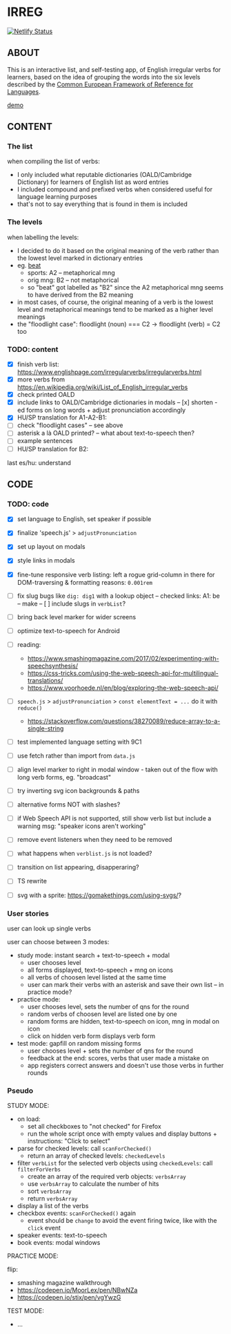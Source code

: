 # IRREG

[![Netlify Status](https://api.netlify.com/api/v1/badges/e623a1ff-91a5-44cd-9dca-8349099b44d1/deploy-status)](https://app.netlify.com/sites/irreg/deploys)

## ABOUT

This is an interactive list, and self-testing app, of English irregular verbs for learners, based on the idea of grouping the words into the six levels described by the [Common European Framework of Reference for Languages](https://en.wikipedia.org/wiki/Common_European_Framework_of_Reference_for_Languages).

[demo](https://irreg.netlify.app/)

## CONTENT

### The list

when compiling the list of verbs:
* I only included what reputable dictionaries (OALD/Cambridge Dictionary) for learners of English list as word entries
* I included compound and prefixed verbs when considered useful for language learning purposes
* that's not to say everything that is found in them is included

### The levels

when labelling the levels:
* I decided to do it based on the original meaning of the verb rather than the lowest level marked in dictionary entries
* eg. [beat](https://www.oxfordlearnersdictionaries.com/definition/english/beat_1?q=beat)
  + sports: A2 – metaphorical mng
  + orig mng: B2 – not metaphorical
  + so "beat" got labelled as "B2" since the A2 metaphorical mng seems to have derived from the B2 meaning
* in most cases, of course, the original meaning of a verb is the lowest level and metaphorical meanings tend to be marked as a higher level meanings
* the "floodlight case": floodlight (noun) === C2 -> floodlight (verb) = C2 too

### TODO: content
- [x] finish verb list: <https://www.englishpage.com/irregularverbs/irregularverbs.html>
- [x] more verbs from <https://en.wikipedia.org/wiki/List_of_English_irregular_verbs>
- [x] check printed OALD
- [x] include links to OALD/Cambridge dictionaries in modals
– [x] shorten -ed forms on long words + adjust pronunciation accordingly
- [x] HU/SP translation for A1-A2-B1:
- [ ] check "floodlight cases" – see above
- [ ] asterisk a là OALD printed? – what about text-to-speech then?
- [ ] example sentences
- [ ] HU/SP translation for B2:

last es/hu: understand

## CODE

### TODO: code
- [x] set language to English, set speaker if possible
- [x] finalize 'speech.js' > `adjustPronunciation`
- [x] set up layout on modals
- [x] style links in modals
- [x] fine-tune responsive verb listing: left a rogue grid-column in there for DOM-traversing & formatting reasons: `0.001rem`
- [ ] fix slug bugs like `dig: dig1` with a lookup object – checked links: A1: be – make
– [ ] include slugs in `verbList`?


- [ ] bring back level marker for wider screens
- [ ] optimize text-to-speech for Android
- [ ] reading:
  + <https://www.smashingmagazine.com/2017/02/experimenting-with-speechsynthesis/>
  + <https://css-tricks.com/using-the-web-speech-api-for-multilingual-translations/>
  + <https://www.voorhoede.nl/en/blog/exploring-the-web-speech-api/>
- [ ] `speech.js` > `adjustPronunciation` > `const elementText = ...` do it with `reduce()`
  + <https://stackoverflow.com/questions/38270089/reduce-array-to-a-single-string>
- [ ] test implemented language setting with 9C1
- [ ] use fetch rather than import from `data.js`
- [ ] align level marker to right in modal window - taken out of the flow with long verb forms, eg. "broadcast"
- [ ] try inverting svg icon backgrounds & paths
- [ ] alternative forms NOT with slashes?
- [ ] if Web Speech API is not supported, still show verb list but include a warning msg: "speaker icons aren't working"
- [ ] remove event listeners when they need to be removed
- [ ] what happens when `verblist.js` is not loaded?
- [ ] transition on list appearing, disapperaring?
- [ ] TS rewrite
- [ ] svg with a sprite: https://gomakethings.com/using-svgs/?

### User stories

user can look up single verbs

user can choose between 3 modes:
  + study mode: instant search + text-to-speech + modal
    - user chooses level
    - all forms displayed, text-to-speech + mng on icons
    - all verbs of choosen level listed at the same time
    - user can mark their verbs with an asterisk and save their own list – in practice mode?
  + practice mode:
    - user chooses level, sets the number of qns for the round
    - random verbs of choosen level are listed one by one
    - random forms are hidden, text-to-speech on icon, mng in modal on icon
    - click on hidden verb form displays verb form
  + test mode: gapfill on random missing forms
    - user chooses level + sets the number of qns for the round
    - feedback at the end: scores, verbs that user made a mistake on
    - app registers correct answers and doesn't use those verbs in further rounds

### Pseudo

STUDY MODE:
* on load:
  + set all checkboxes to "not checked" for Firefox
  + run the whole script once with empty values and display buttons + instructions: "Click to select"
* parse for checked levels: call `scanForChecked()`
  + return an array of checked levels: `checkedLevels`
* filter `verbList` for the selected verb objects using `checkedLevels`: call `filterForVerbs`
  + create an array of the required verb objects: `verbsArray`
  + use `verbsArray` to calculate the number of hits
  + sort `verbsArray`
  + return `verbsArray`
* display a list of the verbs
* checkbox events: `scanForChecked()` again
  + event should be `change` to avoid the event firing twice, like with the `click` event
* speaker events: text-to-speech
* book events: modal windows

PRACTICE MODE:

flip:
* smashing magazine walkthrough
* <https://codepen.io/MoorLex/pen/NBwNZa>
* <https://codepen.io/stix/pen/vgYwzG>

TEST MODE:
* ...

